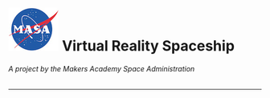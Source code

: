 #  ![MASA](images/Masa_small.jpg) Virtual Reality Spaceship
###### A project by the Makers Academy Space Administration
***
